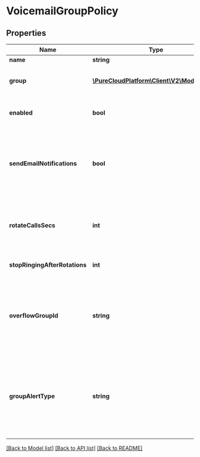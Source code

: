 # VoicemailGroupPolicy

## Properties
Name | Type | Description | Notes
------------ | ------------- | ------------- | -------------
**name** | **string** |  | [optional] 
**group** | [**\PureCloudPlatform\Client\V2\Model\Group**](Group.md) | The group associated with the policy | [optional] 
**enabled** | **bool** | Whether voicemail is enabled for the group | [optional] 
**sendEmailNotifications** | **bool** | Whether email notifications are sent to group members when a new voicemail is received | [optional] 
**rotateCallsSecs** | **int** | How many seconds to ring before rotating to the next member in the group | [optional] 
**stopRingingAfterRotations** | **int** | How many rotations to go through | [optional] 
**overflowGroupId** | **string** | A fallback group to contact when all of the members in this group did not answer the call. | [optional] 
**groupAlertType** | **string** | Specifies if the members in this group should be contacted randomly, in a specific order, or by round-robin. | [optional] 

[[Back to Model list]](../README.md#documentation-for-models) [[Back to API list]](../README.md#documentation-for-api-endpoints) [[Back to README]](../README.md)


